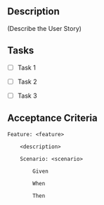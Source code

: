 ## Description 

(Describe the User Story) 

  

## Tasks 

- [ ] Task 1 

- [ ] Task 2 

- [ ] Task 3 

  

## Acceptance Criteria 

    Feature: <feature> 

        <description> 

        Scenario: <scenario> 

            Given 

            When 

            Then 